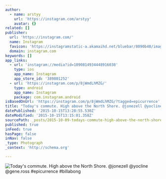 ```yaml
---
author:
  - name: arstyy
    url: 'https://instagram.com/arstyy'
    avatar: {}
related: []
publisher:
  url: 'https://instagram.com/'
  name: Instagram
  favicon: 'https://instagramstatic-a.akamaihd.net/bluebar/8090b48/images/ico/favicon.ico'
  domain: instagram.com
keywords: []
app_links:
  - url: 'instagram://media?id=1090814934448916038'
    type: ios
    app_name: Instagram
    app_store_id: '389801252'
  - url: 'https://instagram.com/p/8jWmdLhMZG/'
    type: android
    app_name: Instagram
    package: com.instagram.android
isBasedOnUrl: 'https://instagram.com/p/8jWmdLhMZG/?tagged=epicurrence'
title: "Today's commute. High above the North Shore. @jonezell @yocline @gene.ross #epicurrence #billabong"
datePublished: '2015-10-15T13:28:55.530Z'
dateModified: '2015-10-15T13:15:01.358Z'
sourcePath: _posts/2015-10-09-todays-commute-high-above-the-north-shore-jonezell-yocl.md
published: true
inFeed: true
hasPage: false
inNav: false
_type: Photograph
_context: 'http://schema.org'

---
```

![Today's commute&period; High above the North Shore&period; &commat;jonezell &commat;yocline &commat;gene&period;ross &num;epicurrence &num;billabong](https://scontent.cdninstagram.com/hphotos-xaf1/t51.2885-15/s640x640/sh0.08/e35/12080514_600115210126177_2007185670_n.jpg)